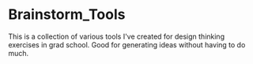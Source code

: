 # Brainstorm_Tools
This is a collection of various tools I've created for design thinking exercises in grad school. Good for generating ideas without having to do much.
